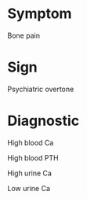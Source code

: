 # Symptom

Bone pain

# Sign

Psychiatric overtone

# Diagnostic

High blood Ca

High blood PTH

High urine Ca

Low urine Ca
